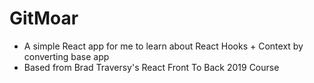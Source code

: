 # GitMoar

- A simple React app for me to learn about React Hooks + Context by converting base app
- Based from Brad Traversy's React Front To Back 2019 Course
